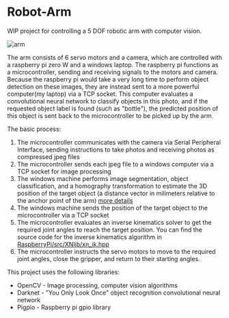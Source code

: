 # Robot-Arm

WIP project for controlling a 5 DOF robotic arm with computer vision.

![arm](videos/arm.gif)

The arm consists of 6 servo motors and a camera, which are controlled with a raspberry pi zero W and a windows laptop. The raspberry pi functions as a microcontroller, sending and receiving signals to the motors and camera. Because the raspberry pi would take a very long time to perform object detection on these images, they are instead sent to a more powerful computer(my laptop) via a TCP socket. This computer evaluates a convolutional neural network to classify objects in this photo, and if the requested object label is found (such as "bottle"), the predicted position of this object is sent back to the microcontroller to be picked up by the arm.

The basic process:

1. The microcontroller communicates with the camera via Serial Peripheral Interface, sending instructions to take photos and receiving photos as compressed jpeg files 
2. The microcontroller sends each jpeg file to a windows computer via a TCP socket for image processing
3. The windows machine performs image segmentation, object classification, and a homography transformation to estimate the 3D position of the target object (a distance vector in milimeters relative to the anchor point of the arm) [more details](/Windows)
4. The windows machine sends the position of the target object to the microcontroller via a TCP socket
5. The microcontroller evaluates an inverse kinematics solver to get the required joint angles to reach the target position. You can find the source code for the inverse kinematics algorithm in [RaspberryPi/src/XNlib/xn_ik.hpp](/RaspberryPi/src/XNlib/xn_ik.hpp)
6. The microcontroller instructs the servo motors to move to the required joint angles, close the gripper, and return to their starting angles.


This project uses the following libraries:
* OpenCV - Image processing, computer vision algorithms
* Darknet - "You Only Look Once" object recognition convolutional neural network
* Pigpio - Raspberry pi gpio library